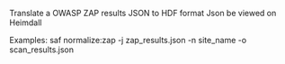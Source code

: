 Translate a OWASP ZAP results JSON to HDF format Json be viewed on Heimdall

Examples:
  saf normalize:zap -j zap_results.json -n site_name -o scan_results.json
